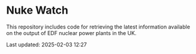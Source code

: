 # Nuke Watch

This repository includes code for retrieving the latest information available on the output of EDF nuclear power plants in the UK.

Last updated: 2025-02-03 12:27